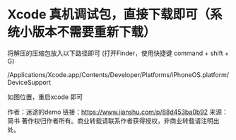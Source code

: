 # Xcode 真机调试包，直接下载即可（系统小版本不需要重新下载）

将解压的压缩包放入以下路径即可 (打开Finder，使用快捷键 command + shift + G)

/Applications/Xcode.app/Contents/Developer/Platforms/iPhoneOS.platform/DeviceSupport

如图位置，重启xcode 即可

作者：迷途的demo
链接：https://www.jianshu.com/p/88d453ba0b92
来源：简书
著作权归作者所有。商业转载请联系作者获得授权，非商业转载请注明出处。

